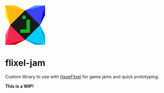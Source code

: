 ![](/assets/images/flixel-jam-128.png)

# flixel-jam

Custom library to use with [HaxeFlixel](https://github.com/HaxeFlixel/flixel) for game jams and quick prototyping.

**This is a WIP!**
